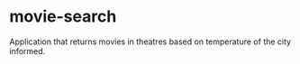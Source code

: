 # movie-search
Application that returns movies in theatres based on temperature of the city informed.
